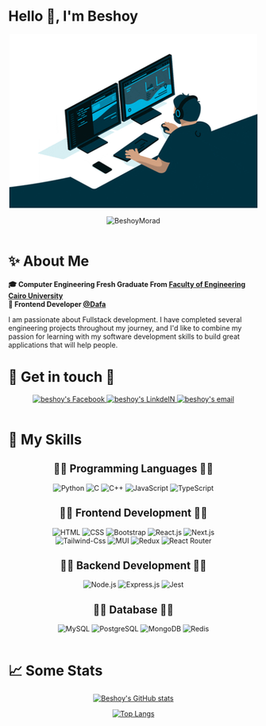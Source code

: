 # Hello 👋, I'm Beshoy

<p align="center">
  <img src="/main.gif" alt="Coder GIF" width="500" height="350">
</p>

<div align="center">
  <img src="https://komarev.com/ghpvc/?username=BeshoyMorad&label=Profile%20views&color=0e75b6&style=flat" alt="BeshoyMorad" />
</div>

<br>

# ✨ About Me
<strong>🎓 Computer Engineering Fresh Graduate From <a href="http://eng.cu.edu.eg/ar/">Faculty of Engineering Cairo University</a></strong>
<br />
<strong>🏢 Frontend Developer <a href="https://www.dafa.sa/">@Dafa</a></strong>

I am passionate about Fullstack development. I have completed several engineering projects throughout my journey, and I'd like to combine my passion for learning with my software development skills to build great applications that will help people.

# 💬 Get in touch 💬

<div align="center">
  <a href="https://www.facebook.com/iiBesh00/">
  <img alt="beshoy's Facebook" src="https://img.shields.io/badge/Facebook-1877F2?style=for-the-badge&logo=facebook&logoColor=white" 
       draggable="false" />
  </a>

  <a href="https://www.linkedin.com/in/beshoymorad/">
    <img alt="beshoy's LinkdeIN" src="https://img.shields.io/badge/LinkedIn-0077B5?style=for-the-badge&logo=linkedin&logoColor=white"
         draggable="false" />
  </a>

  <a href="mailto:beshoymorad2002@gmail.com">
    <img alt="beshoy's email" src="https://img.shields.io/badge/Gmail-D14836?style=for-the-badge&logo=gmail&logoColor=white" 
          draggable="false" />
  </a>
</div>

<br>

# 🤹 My Skills

<div>
  <div align='center'>
    <h2> 👨‍💻 Programming Languages 👩‍💻 </h2>
    <img title="Python" src="https://img.shields.io/badge/Python-14354C?style=for-the-badge&logo=python&logoColor=white">
    <img title="C" src="https://img.shields.io/badge/C-00599C?style=for-the-badge&logo=c&logoColor=white">
    <img title="C++" src="https://img.shields.io/badge/C%2B%2B-00599C?style=for-the-badge&logo=c%2B%2B&logoColor=white">
    <img title="JavaScript" src="https://img.shields.io/badge/JavaScript-323330?style=for-the-badge&logo=javascript&logoColor=F7DF1E">
    <img title="TypeScript" src="https://img.shields.io/badge/TypeScript-007ACC?style=for-the-badge&logo=typescript&logoColor=white">
  </div>
  
  <div align='center'>
    <h2> 👨‍💻 Frontend Development 👩‍💻 </h2>
    <img title="HTML" src="https://img.shields.io/badge/HTML5-E34F26?style=for-the-badge&logo=html5&logoColor=white">
    <img title="CSS" src="https://img.shields.io/badge/CSS3-1572B6?style=for-the-badge&logo=css3&logoColor=white">
    <img title="Bootstrap" src="https://img.shields.io/badge/Bootstrap-563D7C?style=for-the-badge&logo=bootstrap&logoColor=white">
    <img title="React.js" src="https://img.shields.io/badge/React-20232A?style=for-the-badge&logo=react&logoColor=61DAFB">
    <img title="Next.js" src="https://img.shields.io/badge/Next.js-000?logo=nextdotjs&logoColor=fff&style=for-the-badge">
    <br />
    <img title="Tailwind-Css" src="https://img.shields.io/badge/Tailwind_CSS-38B2AC?style=for-the-badge&logo=tailwind-css&logoColor=white">
    <img title="MUI" src="https://img.shields.io/badge/Material--UI-0081CB?style=for-the-badge&logo=material-ui&logoColor=white">
    <img title="Redux" src="https://img.shields.io/badge/Redux-593D88?style=for-the-badge&logo=redux&logoColor=white">
    <img title="React Router" src="https://img.shields.io/badge/React_Router-CA4245?style=for-the-badge&logo=react-router&logoColor=white">
  </div>

  <div align='center'>
    <h2> 👨‍💻 Backend Development 👩‍💻 </h2>
    <img title="Node.js" src="https://img.shields.io/badge/Node.js-43853D?style=for-the-badge&logo=node.js&logoColor=white">
    <img title="Express.js" src="https://img.shields.io/badge/Express.js-404D59?style=for-the-badge">
    <img title="Jest" src="https://img.shields.io/badge/Jest-323330?style=for-the-badge&logo=Jest&logoColor=white">
  </div>

  <div align='center'>
    <h2> 👨‍💻 Database 👩‍💻 </h2>
    <img title="MySQL" src="https://img.shields.io/badge/MySQL-00000F?style=for-the-badge&logo=mysql&logoColor=white">
    <img title="PostgreSQL" src="https://img.shields.io/badge/PostgreSQL-316192?style=for-the-badge&logo=postgresql&logoColor=white">
    <img title="MongoDB" src="https://img.shields.io/badge/MongoDB-4EA94B?style=for-the-badge&logo=mongodb&logoColor=white">
    <img title="Redis" src="https://img.shields.io/badge/redis-%23DD0031.svg?&style=for-the-badge&logo=redis&logoColor=white">
  </div>
</div>

<br>

# 📈 Some Stats
<div align="center">

  [![Beshoy's GitHub stats](https://github-readme-stats.vercel.app/api?username=BeshoyMorad&show_icons=true&theme=radical)](https://github.com/anuraghazra/github-readme-stats)
  
  [![Top Langs](https://github-readme-stats.vercel.app/api/top-langs/?username=BeshoyMorad&hide_progress=true&theme=radical)](https://github.com/anuraghazra/github-readme-stats)

</div>
